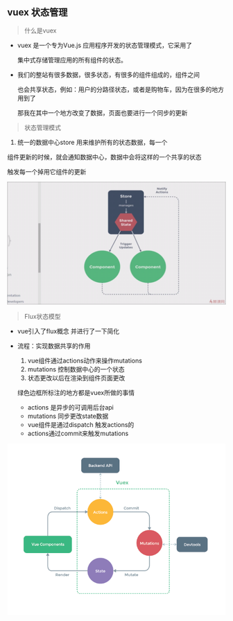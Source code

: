 ## vuex 状态管理

> 什么是vuex

* vuex 是一个专为Vue.js 应用程序开发的状态管理模式，它采用了
  
  集中式存储管理应用的所有组件的状态。
  
* 我们的整站有很多数据，很多状态，有很多的组件组成的，组件之间

  也会共享状态，例如：用户的分路径状态，或者是购物车，因为在很多的地方用到了
  
  那我在其中一个地方改变了数据，页面也要进行一个同步的更新
  
  
  
> 状态管理模式

  1. 统一的数据中心store 用来维护所有的状态数据，每一个
  
  组件更新的时候，就会通知数据中心，数据中会将这样的一个共享的状态
  
  触发每一个掉用它组件的更新
  
  ![text](img/satus.png)
  



>  Flux状态模型



 *  vue引入了flux概念 并进行了一下简化
 *  流程：实现数据共享的作用
 
    1.  vue组件通过actions动作来操作mutations
    2.  mutations 控制数据中心的一个状态
    3.  状态更改以后在渲染到组件页面更改
    
    绿色边框所标注的地方都是vuex所做的事情
    
    * actions 是异步的可调用后台api
    * mutations 同步更改state数据
    * vue组件是通过dispatch 触发actions的
    * actions通过commit来触发mutations
    

![img](img/vuex.png)

